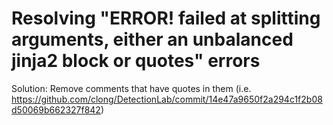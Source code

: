 # Resolving "ERROR! failed at splitting arguments, either an unbalanced jinja2 block or quotes" errors

Solution: Remove comments that have quotes in them (i.e. https://github.com/clong/DetectionLab/commit/14e47a9650f2a294c1f2b08d50069b662327f842)